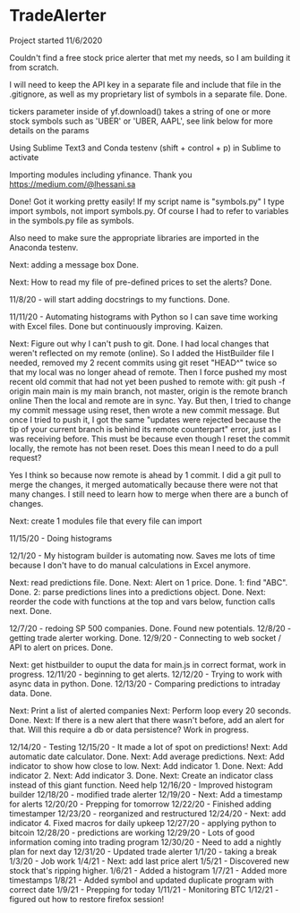 # TradeAlerter
Project started 11/6/2020

Couldn't find a free stock price alerter that met my needs, so I am building it from scratch.

I will need to keep the API key in a separate file and include that file in the .gitignore, as well as my proprietary list of symbols in a separate file. Done.

tickers parameter inside of yf.download() takes a string of one or more stock symbols such as 'UBER' or 'UBER, AAPL', see link below for more details on the params

Using Sublime Text3 and Conda testenv (shift + control + p) in Sublime to activate

Importing modules including yfinance. Thank you https://medium.com/@lhessani.sa

Done! Got it working pretty easily! If my script name is "symbols.py" I type import symbols, not import symbols.py. Of course I had to refer to variables in the symbols.py file as symbols.<var name>

Also need to make sure the appropriate libraries are imported in the Anaconda testenv. 

Next: adding a message box Done. 

Next: How to read my file of pre-defined prices to set the alerts? Done. 


11/8/20 - will start adding docstrings to my functions. Done. 

11/11/20 - Automating histograms with Python so I can save time working with Excel files. Done but continuously improving. Kaizen.

Next: Figure out why I can't push to git. Done. I had local changes that weren't reflected on my remote (online). So I added the HistBuilder file I needed, removed my 2 recent commits using git reset "HEAD^" twice so that my local was no longer ahead of remote. Then I force pushed my most recent old commit that had not yet been pushed to remote with:
git push -f origin main
main is my main branch, not master, origin is the remote branch online
Then the local and remote are in sync. Yay. 
But then, I tried to change my commit message using reset, then wrote a new commit message. But once I tried to push it, I got the same "updates were rejected because the tip of your current branch is behind its remote counterpart" error, just as I was receiving before. This must be because even though I reset the commit locally, the remote has not been reset. Does this mean I need to do a pull request? 

Yes I think so because now remote is ahead by 1 commit. I did a git pull to merge the changes, it merged automatically because there were not that many changes. I still need to learn how to merge when there are a bunch of changes.   

Next: create 1 modules file that every file can import

11/15/20 - Doing histograms

12/1/20 - My histogram builder is automating now. Saves me lots of time because I don't have to do manual calculations in Excel anymore. 

Next: read predictions file. Done.
Next: Alert on 1 price. Done.
  1: find "ABC". Done. 
  2: parse predictions lines into a predictions object. Done. 
Next: reorder the code with functions at the top and vars below, function calls next. Done.

12/7/20 - redoing SP 500 companies. Done. Found new potentials. 
12/8/20 - getting trade alerter working. Done. 
12/9/20 - Connecting to web socket / API to alert on prices. Done. 

Next: get histbuilder to ouput the data for main.js in correct format, work in progress. 
12/11/20 - beginning to get alerts. 
12/12/20 - Trying to work with async data in python. Done. 
12/13/20 - Comparing predictions to intraday data. Done. 

Next: Print a list of alerted companies
Next: Perform loop every 20 seconds. Done. 
Next: If there is a new alert that there wasn't before, add an alert for that. Will this require a db or data persistence? Work in progress. 

12/14/20 - Testing
12/15/20 - It made a lot of spot on predictions! 
Next: Add automatic date calculator. Done. 
Next: Add average predictions. 
Next: Add indicator to show how close to low. 
Next: Add indicator 1. Done. 
Next: Add indicator 2. 
Next: Add indicator 3. Done. 
Next: Create an indicator class instead of this giant function. Need help
12/16/20 - Improved histogram builder
12/18/20 - modified trade alerter
12/19/20 - 
Next: Add a timestamp for alerts
12/20/20 - Prepping for tomorrow
12/22/20 - Finished adding timestamper
12/23/20 - reorganized and restructured
12/24/20 - Next: add indicator 4. Fixed macros for daily upkeep
12/27/20 - applying python to bitcoin
12/28/20 - predictions are working
12/29/20 - Lots of good information coming into trading program
12/30/20 - Need to add a nightly plan for next day
12/31/20 - Updated trade alerter
1/1/20 - taking a break
1/3/20 - Job work
1/4/21 - Next: add last price alert
1/5/21 - Discovered new stock that's ripping higher. 
1/6/21 - Added a histogram
1/7/21 - Added more timestamps
1/8/21 - Added symbol and updated duplicate program with correct date
1/9/21 - Prepping for today
1/11/21 - Monitoring BTC
1/12/21 - figured out how to restore firefox session! 
